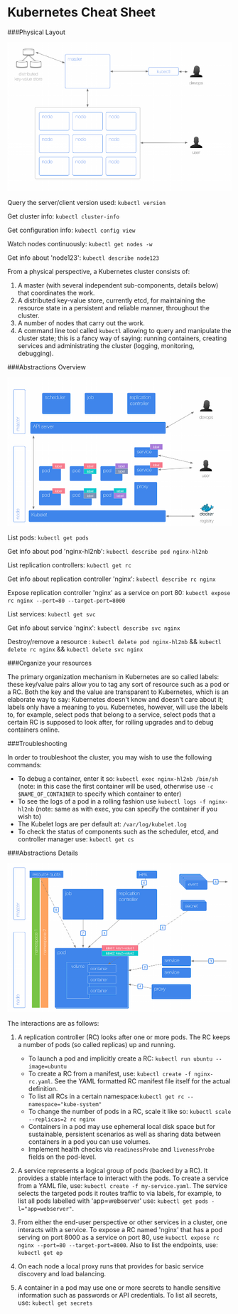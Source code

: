 # Kubernetes Cheat Sheet

###Physical Layout

![](k8s-cheatsheet-physical-layout.png)

Query the server/client version used:
`kubectl version`

Get cluster info:
`kubectl cluster-info`

Get configuration info:
`kubectl config view`

Watch nodes continuously:
`kubectl get nodes -w`

Get info about 'node123':
`kubectl describe node123`

From a physical perspective, a Kubernetes cluster consists of:

1. A master (with several independent sub-components, details below) that coordinates the work.
2. A distributed key-value store, currently etcd, for maintaining the resource state in a persistent and reliable manner, throughout the cluster.
3. A number of nodes that carry out the work.
4. A command line tool called `kubectl` allowing to query and manipulate the cluster state; this is a fancy way of saying: running containers, creating services and administrating the cluster (logging, monitoring, debugging).

###Abstractions Overview

![](k8s-cheatsheet-abstractions-overview.png)

List pods:
`kubectl get pods`

Get info about pod 'nginx-hl2nb':
`kubectl describe pod nginx-hl2nb`

List replication controllers:
`kubectl get rc`

Get info about replication controller 'nginx':
`kubectl describe rc nginx`

Expose replication controller 'nginx' as a service on port 80:
`kubectl expose rc nginx --port=80 --target-port=8000`

List services:
`kubectl get svc`

Get info about service 'nginx':
`kubectl describe svc nginx`

Destroy/remove a resource :
`kubectl delete pod nginx-hl2nb` &&
`kubectl delete rc nginx` &&
`kubectl delete svc nginx`

###Organize your resources

The primary organization mechanism in Kubernetes are so called labels: these key/value pairs allow you to tag any sort of resource such as a pod or a RC. Both the key and the value are transparent to Kubernetes, which is an elaborate way to say: Kubernetes doesn't know and doesn't care about it; labels only have a meaning to you. Kubernetes, however, will use the labels to, for example, select pods that belong to a service, select pods that a certain RC is supposed to look after, for rolling upgrades and to debug containers online.

###Troubleshooting

In order to troubleshoot the cluster, you may wish to use the following commands:

* To debug a container, enter it so: `kubectl exec nginx-hl2nb /bin/sh` (note: in this case the first container will be used, otherwise use `-c $NAME_OF_CONTAINER` to specify which container to enter)
* To see the logs of a pod in a rolling fashion use `kubectl logs -f nginx-hl2nb` (note: same as with exec, you can specify the container if you wish to)
* The Kubelet logs are per default at: `/var/log/kubelet.log`
* To check the status of components such as the scheduler, etcd, and controller manager use: `kubectl get cs`

###Abstractions Details

![](k8s-cheatsheet-abstractions-details.png)

The interactions are as follows:

1. A replication controller (RC) looks after one or more pods. The RC keeps a number of pods (so called replicas) up and running.
    * To launch a pod and implicitly create a RC: `kubectl run ubuntu --image=ubuntu`
    * To create a RC from a manifest, use: `kubectl create -f nginx-rc.yaml`. See the YAML formatted RC manifest file itself for the actual definition.
    * To list all RCs in a certain namespace:`kubectl get rc --namespace="kube-system"`
    * To change the number of pods in a RC, scale it like so: `kubectl scale --replicas=2 rc nginx`
    * Containers in a pod may use ephemeral local disk space but for sustainable, persistent scenarios as well as sharing data between containers in a pod you can use volumes.
    * Implement health checks via `readinessProbe` and `livenessProbe` fields on the pod-level.
2. A service represents a logical group of pods (backed by a RC). It provides a stable interface to interact with the pods. To create a service from a YAML file, use: `kubectl create -f my-service.yaml`. The service selects the targeted pods it routes traffic to via labels, for example, to list all pods labelled with 'app=webserver' use: 
`kubectl get pods -l="app=webserver"`.

3. From either the end-user perspective or other services in a cluster, one interacts with a service. To expose a RC named 'nginx' that has a pod serving on port 8000 as a service on port 80, use `kubectl expose rc nginx --port=80 --target-port=8000`. Also to list the endpoints, use: `kubectl get ep`

4. On each node a local proxy runs that provides for basic service discovery and load balancing.

5. A container in a pod may use one or more secrets to handle sensitive information such as passwords or API credentials. To list all secrets, use: `kubectl get secrets`
